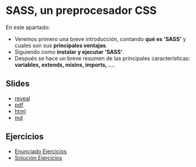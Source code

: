 # SASS, un preprocesador CSS

En este apartado:

- Veremos primero una breve introducción, contando **qué es 'SASS'** y cuales son sus **principales ventajas**.
- Siguiendo como **instalar y ejecutar 'SASS'**.
- Después se hace un breve resumen de las principales características: **variables, extends, mixins, imports, ...**.

## Slides

- [reveal](http://asanzdiego.github.io/curso-interfaces-web-2017/04-preprocesadores-css/04.02-sass/slides/export/sass-reveal-slides.html)
- [pdf](http://asanzdiego.github.io/curso-interfaces-web-2017/04-preprocesadores-css/04.02-sass/slides/sass-reveal-slides-alternative.pdf)
- [html](http://asanzdiego.github.io/curso-interfaces-web-2017/04-preprocesadores-css/04.02-sass/slides/export/sass.html)
- [md](http://asanzdiego.github.io/curso-interfaces-web-2017/04-preprocesadores-css/04.02-sass/slides/md/sass.md)

## Ejercicios

- [Enunciado Ejercicios](https://github.com/asanzdiego/curso-interfaces-web-2017/tree/master/04-preprocesadores-css/04.02-sass/src/ejercicios)
- [Solución Ejercicios](https://github.com/asanzdiego/curso-interfaces-web-2017/tree/master/04-preprocesadores-css/04.02-sass/src/solucion)
